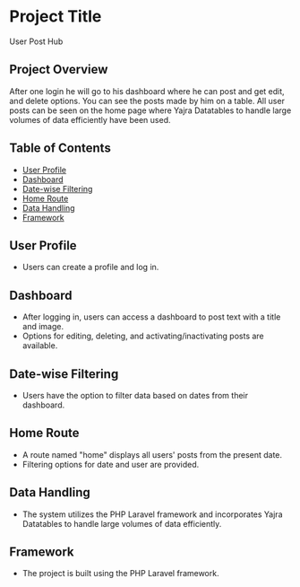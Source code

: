 # Project Title
User Post Hub

## Project Overview

After one login he will go to his dashboard where he can post and get edit, and delete options. You can see the posts made by him on a table.
All user posts can be seen on the home page where Yajra Datatables to handle large volumes of data efficiently have been used.

## Table of Contents

- [User Profile](#user-profile)
- [Dashboard](#dashboard)
- [Date-wise Filtering](#date-wise-filtering)
- [Home Route](#home-route)
- [Data Handling](#data-handling)
- [Framework](#framework)

## User Profile

- Users can create a profile and log in.

## Dashboard

- After logging in, users can access a dashboard to post text with a title and image.
- Options for editing, deleting, and activating/inactivating posts are available.

## Date-wise Filtering

- Users have the option to filter data based on dates from their dashboard.

## Home Route

- A route named "home" displays all users' posts from the present date.
- Filtering options for date and user are provided.

## Data Handling

- The system utilizes the PHP Laravel framework and incorporates Yajra Datatables to handle large volumes of data efficiently.

## Framework

- The project is built using the PHP Laravel framework.
